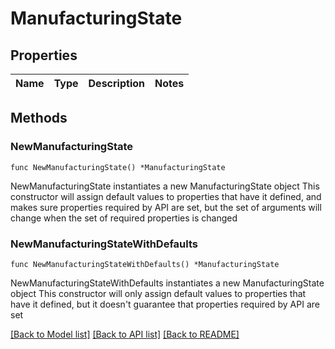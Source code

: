 # ManufacturingState

## Properties

Name | Type | Description | Notes
------------ | ------------- | ------------- | -------------

## Methods

### NewManufacturingState

`func NewManufacturingState() *ManufacturingState`

NewManufacturingState instantiates a new ManufacturingState object
This constructor will assign default values to properties that have it defined,
and makes sure properties required by API are set, but the set of arguments
will change when the set of required properties is changed

### NewManufacturingStateWithDefaults

`func NewManufacturingStateWithDefaults() *ManufacturingState`

NewManufacturingStateWithDefaults instantiates a new ManufacturingState object
This constructor will only assign default values to properties that have it defined,
but it doesn't guarantee that properties required by API are set


[[Back to Model list]](../README.md#documentation-for-models) [[Back to API list]](../README.md#documentation-for-api-endpoints) [[Back to README]](../README.md)


